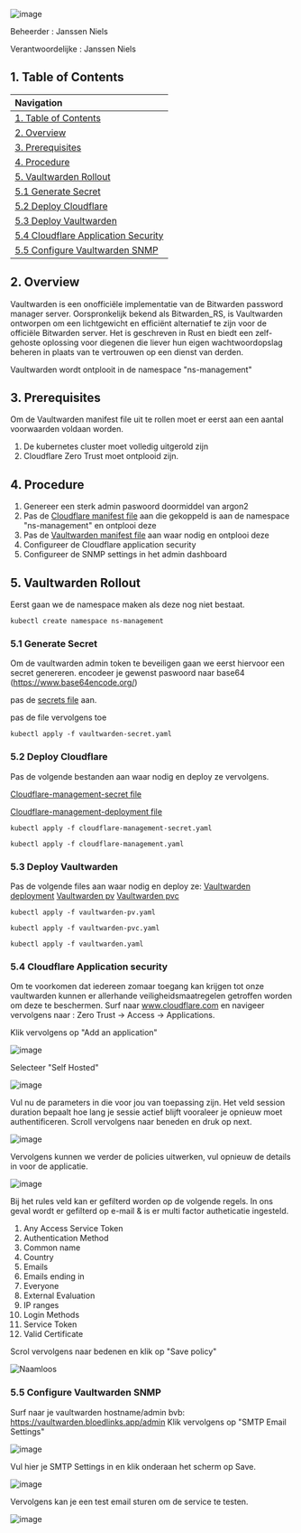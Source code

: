 ![image](https://github.com/michaelthielemans/ProjectHosting/assets/119003253/a40ff127-84f0-46df-a5e7-285ff7b7a913)

Beheerder : Janssen Niels

Verantwoordelijke : Janssen Niels

## 1. Table of Contents 

| Navigation |             
| :-------------------------------------------------  |
| [1. Table of Contents](#1-table-of-contents)             |
| [2. Overview](#2-overview)  |
| [3. Prerequisites](#3-prerequisites)                     |
| [4. Procedure](#4-procedure)       |
| [5. Vaultwarden Rollout](#5-vaultwarden-rollout)         |
| [5.1 Generate Secret](#51-generate-admin-password)     |
| [5.2 Deploy Cloudflare](#52-deploy-cloudflare)           |
| [5.3 Deploy Vaultwarden](#53-deploy-vaultwarden)         |
| [5.4 Cloudflare Application Security](#54-cloudflare-application-security)         |
| [5.5 Configure Vaultwarden SNMP](#54-configure-vaultwarden-snmp)         |

## 2. Overview

Vaultwarden is een onofficiële implementatie van de Bitwarden password manager server. Oorspronkelijk bekend als Bitwarden_RS, is Vaultwarden ontworpen om een lichtgewicht en efficiënt alternatief te zijn voor de officiële Bitwarden server. Het is geschreven in Rust en biedt een zelf-gehoste oplossing voor diegenen die liever hun eigen wachtwoordopslag beheren in plaats van te vertrouwen op een dienst van derden.

Vaultwarden wordt ontplooit in de namespace "ns-management"

## 3. Prerequisites 

Om de Vaultwarden manifest file uit te rollen moet er eerst aan een aantal voorwaarden voldaan worden. 

1. De kubernetes cluster moet volledig uitgerold zijn
2. Cloudflare Zero Trust moet ontplooid zijn.

## 4. Procedure

1. Genereer een sterk admin paswoord doormiddel van argon2
2. Pas de [Cloudflare manifest file](cloudflare.yaml) aan die gekoppeld is aan de namespace "ns-management" en ontplooi deze
3. Pas de [Vaultwarden manifest file](vaultwarden.yaml) aan waar nodig en ontplooi deze
4. Configureer de Cloudflare application security
5. Configureer de SNMP settings in het admin dashboard

## 5. Vaultwarden Rollout

Eerst gaan we de namespace maken als deze nog niet bestaat.


```kubectl create namespace ns-management```

### 5.1 Generate Secret 

Om de vaultwarden admin token te beveiligen gaan we eerst hiervoor een secret genereren. 
encodeer je gewenst paswoord naar base64 (https://www.base64encode.org/)

pas de [secrets file](vaultwarden-secret.yaml) aan.

pas de file vervolgens toe 

```kubectl apply -f vaultwarden-secret.yaml ```

### 5.2 Deploy Cloudflare

Pas de volgende bestanden aan waar nodig en deploy ze vervolgens.

[Cloudflare-management-secret file](/Cloudflare/namespace-management/cloudflare-management-secret.yaml)

[Cloudflare-management-deployment file](/Cloudflare/namespace-management/cloudflare-management.yaml)

```kubectl apply -f cloudflare-management-secret.yaml ```

```kubectl apply -f cloudflare-management.yaml ```

### 5.3 Deploy Vaultwarden

Pas de volgende files aan waar nodig en deploy ze: 
[Vaultwarden deployment](vaultwarden-pv.yaml) 
[Vaultwarden pv](vaultwarden-pv.yaml) 
[Vaultwarden pvc](vaultwarden.yaml) 

```kubectl apply -f vaultwarden-pv.yaml ```

```kubectl apply -f vaultwarden-pvc.yaml ```

```kubectl apply -f vaultwarden.yaml ```

### 5.4 Cloudflare Application security 

Om te voorkomen dat iedereen zomaar toegang kan krijgen tot onze vaultwarden kunnen er allerhande veiligheidsmaatregelen getroffen worden om deze te beschermen. 
Surf naar www.cloudflare.com en navigeer vervolgens naar : Zero Trust -> Access -> Applications.

Klik vervolgens op "Add an application"

![image](https://github.com/michaelthielemans/ProjectHosting/assets/119003253/4e30e667-c683-46bb-ab70-236626fb3944)

Selecteer "Self Hosted"

![image](https://github.com/michaelthielemans/ProjectHosting/assets/119003253/d06a2f69-22b8-45ec-af29-5fbb93427d65)

Vul nu de parameters in die voor jou van toepassing zijn. Het veld session duration bepaalt hoe lang je sessie actief blijft vooraleer je opnieuw moet authentificeren. Scroll vervolgens naar beneden en druk op next. 

![image](https://github.com/michaelthielemans/ProjectHosting/assets/119003253/a567ed33-f880-4243-b9aa-e9f5b423903e)

Vervolgens kunnen we verder de policies uitwerken, vul opnieuw de details in voor de applicatie. 

![image](https://github.com/michaelthielemans/ProjectHosting/assets/119003253/6b682b41-c846-4b92-984b-7e5ca1f6f288)

Bij het rules veld kan er gefilterd worden op de volgende regels. In ons geval wordt er gefilterd op e-mail & is er multi factor autheticatie ingesteld. 

1. Any Access Service Token
2. Authentication Method
3. Common name
4. Country
5. Emails
6. Emails ending in
7. Everyone
8. External Evaluation
9. IP ranges
10. Login Methods
11. Service Token
12. Valid Certificate

Scrol vervolgens naar bedenen en klik op "Save policy"

![Naamloos](https://github.com/michaelthielemans/ProjectHosting/assets/119003253/040e7b87-c955-4f0e-862c-3eae7e61b57b)


### 5.5 Configure Vaultwarden SNMP 

Surf naar je vaultwarden hostname/admin bvb: https://vaultwarden.bloedlinks.app/admin
Klik vervolgens op "SMTP Email Settings"

![image](https://github.com/michaelthielemans/ProjectHosting/assets/119003253/8c4e94ab-cfea-4f4d-bae2-59f057c8ce15)

Vul hier je SMTP Settings in en klik onderaan het scherm op Save. 

![image](https://github.com/michaelthielemans/ProjectHosting/assets/119003253/d90be41c-20af-4cab-8295-08f29c22c7c2)

Vervolgens kan je een test email sturen om de service te testen. 

![image](https://github.com/michaelthielemans/ProjectHosting/assets/119003253/9aeec110-d6ad-4773-a559-4e466726d94b)


